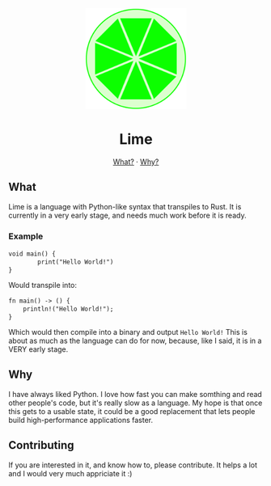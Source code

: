 <div align=center>
  <img src=Lime.png alt="Lime logo" height=200>
  <h1>Lime</h1>
  <a href=https://github.com/Zybyte85/Lime/#what>What?</a>
  ·
  <a href=https://github.com/Zybyte85/Lime/#why>Why?</a>
</div>

## What
Lime is a language with Python-like syntax that transpiles to Rust. It is currently in a very early stage, and needs much work before it is ready.

### Example
```
void main() {
        print("Hello World!")
}
```
Would transpile into:
```
fn main() -> () {
    println!("Hello World!");
}
```
Which would then compile into a binary and output
`Hello World!`
This is about as much as the language can do for now, because, like I said, it is in a VERY early stage.

## Why
I have always liked Python. I love how fast you can make somthing and read other people's code, but it's really slow as a language. My hope is that once this gets to a usable state, it could be a good replacement that lets people build high-performance applications faster.

## Contributing
If you are interested in it, and know how to, please contribute. It helps a lot and I would very much appriciate it :)
